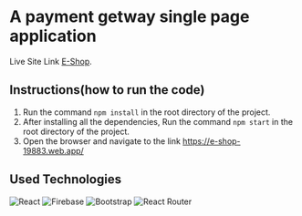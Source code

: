 # A payment getway single page application

Live Site Link [E-Shop](https://e-shop-19883.web.app/).

## Instructions(how to run the code)

1. Run the command `npm install` in the root directory of the project.
2. After installing all the dependencies, Run the command `npm start` in the root directory of the project.
3. Open the browser and navigate to the link https://e-shop-19883.web.app/

## Used Technologies
![React](https://img.shields.io/badge/react-%2320232a.svg?style=for-the-badge&logo=react&logoColor=%2361DAFB)
![Firebase](https://img.shields.io/badge/firebase-%23039BE5.svg?style=for-the-badge&logo=firebase)
![Bootstrap](https://img.shields.io/badge/bootstrap-%23563D7C.svg?style=for-the-badge&logo=bootstrap&logoColor=white)
![React Router](https://img.shields.io/badge/React_Router-CA4245?style=for-the-badge&logo=react-router&logoColor=white)
